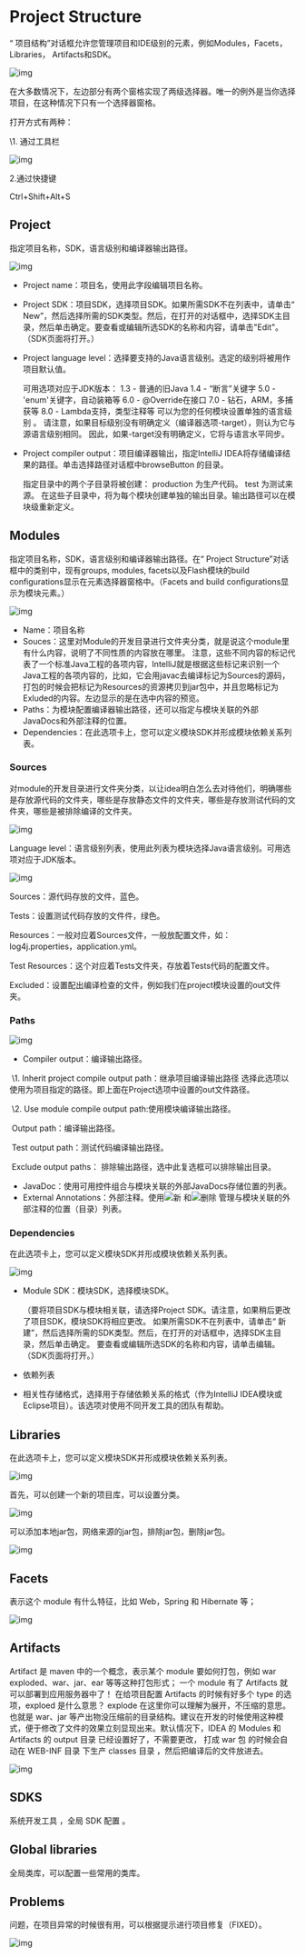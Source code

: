 # Project Structure

“ 项目结构”对话框允许您管理项目和IDE级别的元素，例如Modules，Facets，Libraries， Artifacts和SDK。

![img](assets/1162587-20180209111323716-1321209466.png)

在大多数情况下，左边部分有两个窗格实现了两级选择器。唯一的例外是当你选择项目，在这种情况下只有一个选择器窗格。 

打开方式有两种：

\1. 通过工具栏

![img](assets/1162587-20180209111449935-866506933.png)

2.通过快捷键

 Ctrl+Shift+Alt+S 

 

## Project

指定项目名称，SDK，语言级别和编译器输出路径。

 ![img](assets/1162587-20180209122610123-2076595315.png)

- Project name：项目名，使用此字段编辑项目名称。

- Project SDK：项目SDK，选择项目SDK。如果所需SDK不在列表中，请单击“ New”，然后选择所需的SDK类型。然后，在打开的对话框中，选择SDK主目录，然后单击确定。要查看或编辑所选SDK的名称和内容，请单击"Edit"。（SDK页面将打开。）

- Project language level：选择要支持的Java语言级别。选定的级别将被用作项目默认值。

  可用选项对应于JDK版本：
  1.3 - 普通的旧Java
  1.4 - “断言”关键字
  5.0 - 'enum'关键字，自动装箱等
  6.0 - @Override在接口
  7.0 - 钻石，ARM，多捕获等
  8.0 - Lambda支持，类型注释等
  可以为您的任何模块设置单独的语言级别 。
  请注意，如果目标级别没有明确定义（编译器选项-target），则认为它与源语言级别相同。
  因此，如果-target没有明确定义，它将与语言水平同步。

- Project compiler output：项目编译器输出，指定IntelliJ IDEA将存储编译结果的路径。单击选择路径对话框中browseButton 的目录。 

  指定目录中的两个子目录将被创建：
  production 为生产代码。
  test 为测试来源。
  在这些子目录中，将为每个模块创建单独的输出目录。输出路径可以在模块级重新定义。

 

## Modules 

指定项目名称，SDK，语言级别和编译器输出路径。在“ Project Structure”对话框中的类别中，现有groups, modules, facets以及Flash模块的build configurations显示在元素选择器窗格中。（Facets and build configurations显示为模块元素。）

![img](assets/1162587-20180209131648232-1668801962.png)

- Name：项目名称
- Souces：这里对Module的开发目录进行文件夹分类，就是说这个module里有什么内容，说明了不同性质的内容放在哪里。
  注意，这些不同内容的标记代表了一个标准Java工程的各项内容，IntelliJ就是根据这些标记来识别一个Java工程的各项内容的，比如，它会用javac去编译标记为Sources的源码，打包的时候会把标记为Resources的资源拷贝到jar包中，并且忽略标记为Exluded的内容。左边显示的是在选中内容的预览。
- Paths：为模块配置编译器输出路径，还可以指定与模块关联的外部JavaDocs和外部注释的位置。
- Dependencies：在此选项卡上，您可以定义模块SDK并形成模块依赖关系列表。

### Sources

对module的开发目录进行文件夹分类，以让idea明白怎么去对待他们，明确哪些是存放源代码的文件夹，哪些是存放静态文件的文件夹，哪些是存放测试代码的文件夹，哪些是被排除编译的文件夹。

![img](assets/1162587-20180209131621388-2004561378.png)

Language level：语言级别列表，使用此列表为模块选择Java语言级别。可用选项对应于JDK版本。

![img](assets/1162587-20180209133014560-1317467445.png)

Sources：源代码存放的文件，蓝色。

Tests：设置测试代码存放的文件件，绿色。

Resources：一般对应着Sources文件，一般放配置文件，如：log4j.properties，application.yml。

Test Resources：这个对应着Tests文件夹，存放着Tests代码的配置文件。

Excluded：设置配出编译检查的文件，例如我们在project模块设置的out文件夹。

 

### Paths

 ![img](assets/1162587-20180209133213373-1777019857.png)

- Compiler output：编译输出路径。

​    \1. Inherit project compile output path：继承项目编译输出路径 选择此选项以使用为项目指定的路径。即上面在Project选项中设置的out文件路径。

​    \2. Use module compile output path:使用模块编译输出路径。

​      Output path：编译输出路径。

​      Test output path：测试代码编译输出路径。

​      Exclude output paths： 排除输出路径，选中此复选框可以排除输出目录。

- JavaDoc：使用可用控件组合与模块关联的外部JavaDocs存储位置的列表。
- External Annotations：外部注释。使用![新](https://www.jetbrains.com/help/img/idea/2017.3/new.png) 和![删除](https://www.jetbrains.com/help/img/idea/2017.3/delete.png) 管理与模块关联的外部注释的位置（目录）列表。

 

### Dependencies

在此选项卡上，您可以定义模块SDK并形成模块依赖关系列表。

![img](assets/1162587-20180209134735107-858169953.png)

- Module SDK：模块SDK，选择模块SDK。

  （要将项目SDK与模块相关联，请选择Project SDK。请注意，如果稍后更改了项目SDK，模块SDK将相应更改。
  如果所需SDK不在列表中，请单击“ 新建”，然后选择所需的SDK类型。然后，在打开的对话框中，选择SDK主目录，然后单击确定。
  要查看或编辑所选SDK的名称和内容，请单击编辑。（SDK页面将打开。）

- 依赖列表

- 相关性存储格式，选择用于存储依赖关系的格式（作为IntelliJ IDEA模块或Eclipse项目）。该选项对使用不同开发工具的团队有帮助。

 

## Libraries

 在此选项卡上，您可以定义模块SDK并形成模块依赖关系列表。

 ![img](assets/1162587-20180209135652263-712820848.png)

 首先，可以创建一个新的项目库，可以设置分类。

 ![img](assets/1162587-20180209142315420-1211582961.png)

可以添加本地jar包，网络来源的jar包，排除jar包，删除jar包。

![img](assets/1162587-20180209143128670-1523642009.png)

 

## Facets

表示这个 module 有什么特征，比如 Web，Spring 和 Hibernate 等； 

![img](assets/1162587-20180209150851826-975908564.png)

 

## Artifacts

Artifact 是 maven 中的一个概念，表示某个 module 要如何打包，例如 war exploded、war、jar、ear 等等这种打包形式；
一个 module 有了 Artifacts 就可以部署到应用服务器中了！
在给项目配置 Artifacts 的时候有好多个 type 的选项，exploed 是什么意思？
explode 在这里你可以理解为展开，不压缩的意思。也就是 war、jar 等产出物没压缩前的目录结构。建议在开发的时候使用这种模式，便于修改了文件的效果立刻显现出来。默认情况下，IDEA 的 Modules 和 Artifacts 的 output 目录 已经设置好了，不需要更改，
打成 war 包 的时候会自动在 WEB-INF 目录 下生产 classes 目录 ，然后把编译后的文件放进去。

![img](assets/1162587-20180209151253904-1028512381.png)

 

## SDKS

系统开发工具 ，全局 SDK 配置 。



## Global libraries 

全局类库，可以配置一些常用的类库。

 

## Problems

问题，在项目异常的时候很有用，可以根据提示进行项目修复（FIXED）。 

![img](assets/1162587-20180209151641326-1256957972.png)

 